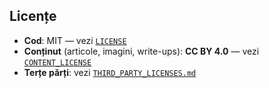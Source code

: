 ## Licențe

- **Cod**: MIT — vezi [`LICENSE`](./LICENSE)
- **Conținut** (articole, imagini, write-ups): **CC BY 4.0** — vezi [`CONTENT_LICENSE`](./CONTENT_LICENSE)
- **Terțe părți**: vezi [`THIRD_PARTY_LICENSES.md`](./THIRD_PARTY_LICENSES.md)
